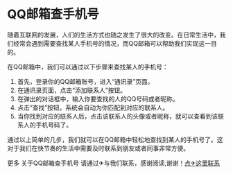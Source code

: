 # QQ邮箱查手机号

随着互联网的发展，人们的生活方式也随之发生了很大的改变。在日常生活中，我们经常会遇到需要查找某人手机号的情况，而QQ邮箱可以帮助我们实现这一目的。

在QQ邮箱中，我们可以通过以下步骤来查找某人的手机号：
1. 首先，登录你的QQ邮箱账号，进入“通讯录”页面。
2. 在通讯录页面，点击“添加联系人”按钮。
3. 在弹出的对话框中，输入你要查找的人的QQ号码或者昵称。
4. 点击“查找”按钮，系统会自动为你匹配到对应的联系人。
5. 当你找到对应的联系人后，点击该联系人的头像或者昵称，就可以查看到该联系人的手机号码了。

通过以上简单的几步，我们就可以在QQ邮箱中轻松地查找到某人的手机号了。这对于我们在快节奏的生活中需要及时联系到朋友或者同事非常方便。

更多 关于QQ邮箱查手机号 请通过✈与我们联系，感谢阅读,谢谢！[点✈这里联系](https://t.me/pt99bot)
